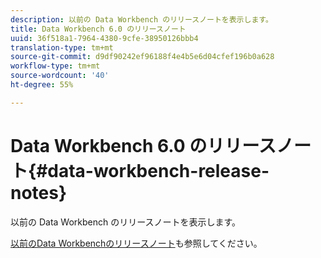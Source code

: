 ```yaml
---
description: 以前の Data Workbench のリリースノートを表示します。
title: Data Workbench 6.0 のリリースノート
uuid: 36f518a1-7964-4380-9cfe-38950126bbb4
translation-type: tm+mt
source-git-commit: d9df90242ef96188f4e4b5e6d04cfef196b0a628
workflow-type: tm+mt
source-wordcount: '40'
ht-degree: 55%

---
```



# Data Workbench 6.0 のリリースノート{#data-workbench-release-notes}

以前の Data Workbench のリリースノートを表示します。

[以前のData Workbenchのリリースノート](https://docs.adobe.com/content/help/en/data-workbench/using/release-notes/c-release-notes-insight-600.html)も参照してください。
